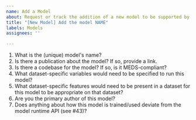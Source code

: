 ```yaml
---
name: Add a Model
about: Request or track the addition of a new model to be supported by MEDS-DEV
title: "[New Model] Add the model NAME"
labels: Models
assignees: ''

---
```


1. What is the (unique) model's name?
  2. Is there a publication about the model? If so, provide a link.
  3. Is there a codebase for the model? If so, is it MEDS-compliant?
  4. What dataset-specific variables would need to be specified to run this model?
  5. What dataset-specific features would need to be present in a dataset for this model to be appropriate on that dataset?
  6. Are you the primary author of this model?
  7. Does anything about how this model is trained/used deviate from the model runtime API (see #43)?
